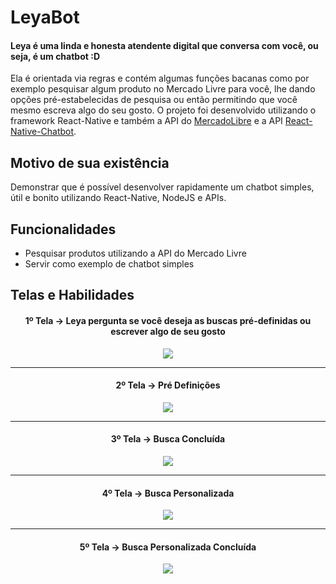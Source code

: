 # LeyaBot

#### Leya é uma linda e honesta atendente digital que conversa com você, ou seja, é um chatbot :D
Ela é orientada via regras e contém algumas funções bacanas como por exemplo pesquisar algum produto no Mercado Livre para você, lhe dando opções pré-estabelecidas de pesquisa ou então permitindo que você mesmo escreva algo do seu gosto. O projeto foi desenvolvido utilizando o framework React-Native e também a API do [MercadoLibre](https://developers.mercadolibre.com/pt_br/api-docs-pt-br) e a API [React-Native-Chatbot](https://github.com/LucasBassetti/react-native-chatbot).

## Motivo de sua existência
Demonstrar que é possível desenvolver rapidamente um chatbot simples, útil e bonito utilizando React-Native, NodeJS e APIs.

## Funcionalidades
* Pesquisar produtos utilizando a API do Mercado Livre
* Servir como exemplo de chatbot simples


## Telas e Habilidades

<h4 align="center">1º Tela -> Leya pergunta se você deseja as buscas pré-definidas ou escrever algo de seu gosto</h4>
<p align="center"> 
  <img src="https://i.imgur.com/NEXqOl9.jpg">
</p>

***

<h4 align="center">2º Tela -> Pré Definições</h4>
<p align="center"> 
  <img src="https://i.imgur.com/iqDLcZw.jpg">
</p>

***

<h4 align="center">3º Tela -> Busca Concluída</h4>
<p align="center"> 
  <img src="https://i.imgur.com/5GiqA5E.jpg">
</p>

***

<h4 align="center">4º Tela -> Busca Personalizada</h4>
<p align="center"> 
  <img src="https://i.imgur.com/PtnxAcq.jpg">
</p>

***

<h4 align="center">5º Tela -> Busca Personalizada Concluída</h4>
<p align="center"> 
  <img src="https://i.imgur.com/3VjHJ1P.jpg">
</p>

